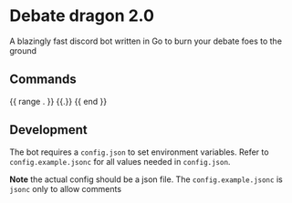 # Debate dragon 2.0

A blazingly fast discord bot written in Go to burn your debate foes to the ground

## Commands

{{ range . }}
{{.}}
{{ end }}

## Development

The bot requires a `config.json` to set environment variables. Refer to `config.example.jsonc` for all values needed in `config.json`.

**Note** the actual config should be a json file. The `config.example.jsonc` is `jsonc` only to allow comments
